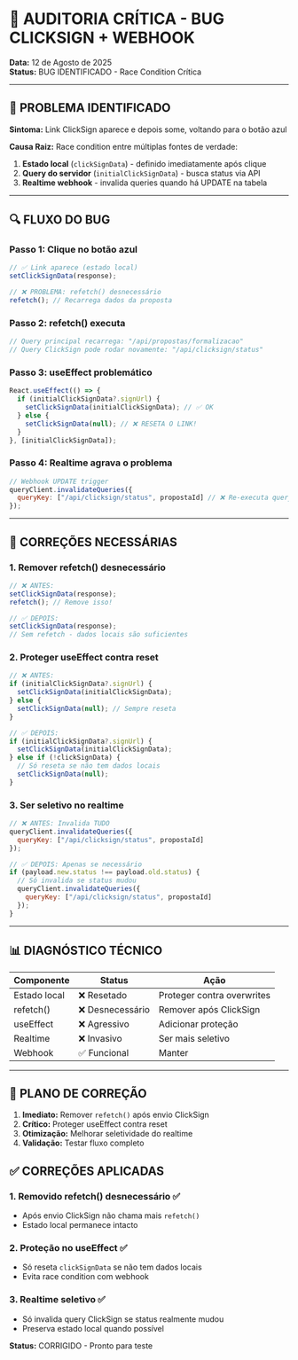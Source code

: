 # 🚨 AUDITORIA CRÍTICA - BUG CLICKSIGN + WEBHOOK

**Data:** 12 de Agosto de 2025  
**Status:** BUG IDENTIFICADO - Race Condition Crítica

---

## 🎯 PROBLEMA IDENTIFICADO

**Sintoma:** Link ClickSign aparece e depois some, voltando para o botão azul

**Causa Raiz:** Race condition entre múltiplas fontes de verdade:

1. **Estado local** (`clickSignData`) - definido imediatamente após clique
2. **Query do servidor** (`initialClickSignData`) - busca status via API
3. **Realtime webhook** - invalida queries quando há UPDATE na tabela

---

## 🔍 FLUXO DO BUG

### **Passo 1: Clique no botão azul**
```javascript
// ✅ Link aparece (estado local)
setClickSignData(response);

// ❌ PROBLEMA: refetch() desnecessário 
refetch(); // Recarrega dados da proposta
```

### **Passo 2: refetch() executa**
```javascript
// Query principal recarrega: "/api/propostas/formalizacao"
// Query ClickSign pode rodar novamente: "/api/clicksign/status"
```

### **Passo 3: useEffect problemático**
```javascript
React.useEffect(() => {
  if (initialClickSignData?.signUrl) {
    setClickSignData(initialClickSignData); // ✅ OK
  } else {
    setClickSignData(null); // ❌ RESETA O LINK!
  }
}, [initialClickSignData]);
```

### **Passo 4: Realtime agrava o problema**
```javascript
// Webhook UPDATE trigger
queryClient.invalidateQueries({
  queryKey: ["/api/clicksign/status", propostaId] // ❌ Re-executa query
});
```

---

## 🔧 CORREÇÕES NECESSÁRIAS

### 1. **Remover refetch() desnecessário**
```javascript
// ❌ ANTES:
setClickSignData(response);
refetch(); // Remove isso!

// ✅ DEPOIS:
setClickSignData(response);
// Sem refetch - dados locais são suficientes
```

### 2. **Proteger useEffect contra reset**
```javascript
// ❌ ANTES:
if (initialClickSignData?.signUrl) {
  setClickSignData(initialClickSignData);
} else {
  setClickSignData(null); // Sempre reseta
}

// ✅ DEPOIS:
if (initialClickSignData?.signUrl) {
  setClickSignData(initialClickSignData);
} else if (!clickSignData) {
  // Só reseta se não tem dados locais
  setClickSignData(null);
}
```

### 3. **Ser seletivo no realtime**
```javascript
// ❌ ANTES: Invalida TUDO
queryClient.invalidateQueries({
  queryKey: ["/api/clicksign/status", propostaId]
});

// ✅ DEPOIS: Apenas se necessário
if (payload.new.status !== payload.old.status) {
  // Só invalida se status mudou
  queryClient.invalidateQueries({
    queryKey: ["/api/clicksign/status", propostaId]
  });
}
```

---

## 📊 DIAGNÓSTICO TÉCNICO

| Componente | Status | Ação |
|------------|--------|------|
| Estado local | ❌ Resetado | Proteger contra overwrites |
| refetch() | ❌ Desnecessário | Remover após ClickSign |
| useEffect | ❌ Agressivo | Adicionar proteção |
| Realtime | ❌ Invasivo | Ser mais seletivo |
| Webhook | ✅ Funcional | Manter |

---

## 🚀 PLANO DE CORREÇÃO

1. **Imediato:** Remover `refetch()` após envio ClickSign
2. **Crítico:** Proteger useEffect contra reset
3. **Otimização:** Melhorar seletividade do realtime
4. **Validação:** Testar fluxo completo

## ✅ CORREÇÕES APLICADAS

### 1. **Removido refetch() desnecessário** ✅
- Após envio ClickSign não chama mais `refetch()`
- Estado local permanece intacto

### 2. **Proteção no useEffect** ✅
- Só reseta `clickSignData` se não tem dados locais
- Evita race condition com webhook

### 3. **Realtime seletivo** ✅
- Só invalida query ClickSign se status realmente mudou
- Preserva estado local quando possível

**Status:** CORRIGIDO - Pronto para teste